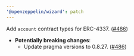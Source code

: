 ```yaml
---
'@openzeppelin/wizard': patch
---
```


Add `account` contract types for ERC-4337. ([#486](https://github.com/OpenZeppelin/contracts-wizard/pull/486))
- **Potentially breaking changes**:
  - Update pragma versions to 0.8.27. ([#486](https://github.com/OpenZeppelin/contracts-wizard/pull/486))
